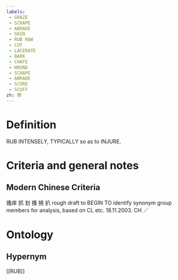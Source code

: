 ```yaml
---
labels: 
 - GRAZE
 - SCRAPE
 - ABRADE
 - SKIN
 - RUB RAW
 - CUT
 - LACERATE
 - BARK
 - CHAFE
 - WOUND
 - SCRAPE
 - ABRADE
 - SCORE
 - SCUFF
zh: 擦
---
```


# Definition
RUB INTENSELY, TYPICALLY so as to INJURE.
# Criteria and general notes
## Modern Chinese Criteria
搔痒
抓
划
搔
撓
扒
rough draft to BEGIN TO identify synonym group members for analysis, based on CL etc. 18.11.2003. CH ／
# Ontology

## Hypernym
[[RUB]]